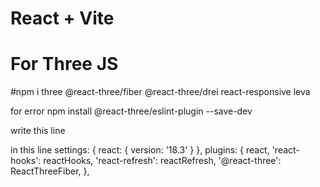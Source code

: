 # React + Vite

# For Three JS

#npm i three @react-three/fiber @react-three/drei react-responsive leva

for error
npm install @react-three/eslint-plugin --save-dev

write this line

<!-- '@react-three': ReactThreeFiber, -->

in this line
settings: { react: { version: '18.3' } },
plugins: {
react,
'react-hooks': reactHooks,
'react-refresh': reactRefresh,
'@react-three': ReactThreeFiber,
},
